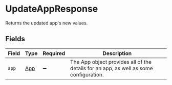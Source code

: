 # UpdateAppResponse

 Returns the updated app's new values.



## Fields

| Field                                                                                   | Type                                                                                    | Required                                                                                | Description                                                                             |
| --------------------------------------------------------------------------------------- | --------------------------------------------------------------------------------------- | --------------------------------------------------------------------------------------- | --------------------------------------------------------------------------------------- |
| `app`                                                                                   | [App](../../models/shared/app.md)                                                       | :heavy_minus_sign:                                                                      |  The App object provides all of the details for an app, as well as some configuration.<br/> |